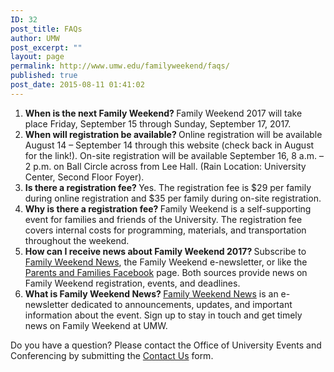 ```yaml
---
ID: 32
post_title: FAQs
author: UMW
post_excerpt: ""
layout: page
permalink: http://www.umw.edu/familyweekend/faqs/
published: true
post_date: 2015-08-11 01:41:02
---
```

<ol>
 	<li><strong>When is the next Family Weekend? </strong>Family Weekend 2017 will take place Friday, September 15 through Sunday, September 17, 2017.</li>
 	<li><strong>When will registration be available? </strong>Online registration will be available August 14 – September 14 through this website (check back in August for the link!). On-site registration will be available September 16, 8 a.m. – 2 p.m. on Ball Circle across from Lee Hall. (Rain Location: University Center, Second Floor Foyer).</li>
 	<li><strong>Is there a registration fee? </strong>Yes. The registration fee is $29 per family during online registration and $35 per family during on-site registration.</li>
 	<li><strong>Why is there a registration fee? </strong>Family Weekend is a self-supporting event for families and friends of the University. The registration fee covers internal costs for programming, materials, and transportation throughout the weekend.</li>
 	<li><strong>How can I receive news about Family Weekend 2017? </strong>Subscribe to <a href="http://www.umw.edu/familyweekend/subscribe-to-family-weekend-news/" target="_blank" rel="noopener">Family Weekend News</a>, the Family Weekend e-newsletter, or like the <a href="https://www.facebook.com/UMWparentsandfamilies" target="_blank" rel="noopener">Parents and Families Facebook</a> page. Both sources provide news on Family Weekend registration, events, and deadlines.</li>
 	<li><strong>What is Family Weekend News? </strong><a href="http://www.umw.edu/familyweekend/subscribe-to-family-weekend-news/">Family Weekend News</a> is an e-newsletter dedicated to announcements, updates, and important information about the event. Sign up to stay in touch and get timely news on Family Weekend at UMW.<strong>  </strong></li>
</ol>
Do you have a question? Please contact the Office of University Events and Conferencing by submitting the <a href="http://www.umw.edu/familyweekend/contact-us/">Contact Us</a> form.